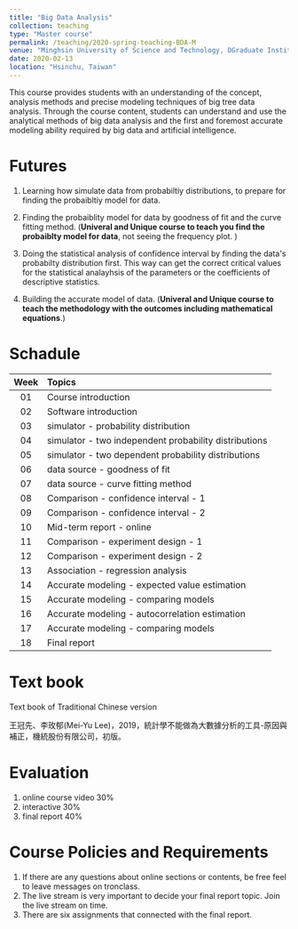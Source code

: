 ```yaml
---
title: "Big Data Analysis"
collection: teaching
type: "Master course"
permalink: /teaching/2020-spring-teaching-BDA-M
venue: "Minghsin University of Science and Technology, DGraduate Institue of Management"
date: 2020-02-13
location: "Hsinchu, Taiwan"
---
```


This course provides students with an understanding of the concept, analysis methods and precise modeling techniques of big tree data analysis. Through the course content, students can understand and use the analytical methods of big data analysis and the first and foremost accurate modeling ability required by big data and artificial intelligence.

Futures
======

1. Learning how simulate data from probabiltiy distributions, to prepare for finding the probaibltiy model for data.

2. Finding the probaiblity model for data by goodness of fit and the curve fitting method. (**Univeral and Unique course to teach you find the probaiblty model for data**, not seeing the frequency plot. )

3. Doing the statistical analysis of confidence interval by finding the data's probabilty distribution first. This way can get the correct critical values for the statistical analayhsis of the parameters or the coefficients of descriptive statistics.

4. Building the accurate model of data. (**Univeral and Unique course to teach the methodology with the outcomes including mathematical equations**.)



Schadule
======

| Week | Topics |
| :----: | :---- |
|01	|Course introduction |
|02	| Software introduction |
|03	| simulator - probability distribution |
|04	| simulator - two independent probability distributions|
|05	| simulator - two dependent probability distributions |
|06	| data source - goodness of fit |
|07	| data source - curve fitting method |
|08	| Comparison - confidence interval - 1 |
|09	| Comparison - confidence interval - 2 |
|10	| Mid-term report - online |
|11	| Comparison - experiment design - 1 |
|12	| Comparison - experiment design - 2 |
|13	| Association - regression analysis |
|14	| Accurate modeling - expected value estimation |
|15	| Accurate modeling - comparing models |
|16	| Accurate modeling - autocorrelation estimation |
|17	| Accurate modeling - comparing models |
|18	| Final report|




Text book
======

Text book of Traditional Chinese version

王冠先、李玫郁(Mei-Yu Lee)，2019，統計學不能做為大數據分析的工具-原因與補正，機統股份有限公司，初版。


Evaluation
======

1. online course video 30%
2. interactive 30%
3. final report 40%

Course Policies and Requirements
======

1. If there are any questions about online sections or contents, be free feel to leave messages on tronclass.
2. The live stream is very important to decide your final report topic. Join the live stream on time.
3. There are six assignments that connected with the final report.